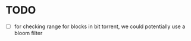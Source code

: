 # TODO

- [ ] for checking range for blocks in bit torrent, we could potentially use a bloom filter
